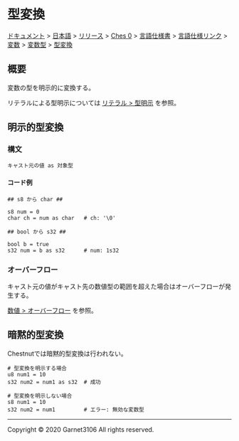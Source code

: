 # 型変換

[ドキュメント](../../../../../../../../index.md) > [日本語](../../../../../../../index.md) > [リリース](../../../../../../index.md) > [Ches 0](../../../../../index.md) > [言語仕様書](../../../../index.md) > [言語仕様リンク](../../../index.md) > [変数](../../index.md) > [変数型](../index.md) > [型変換](./index.md)

## 概要

変数の型を明示的に変換する。

リテラルによる型明示については [リテラル > 型明示](../literal/index.md) を参照。

## 明示的型変換

### 構文

```
キャスト元の値 as 対象型
```

#### コード例

```
## s8 から char ##

s8 num = 0
char ch = num as char   # ch: '\0'

## bool から s32 ##

bool b = true
s32 num = b as s32      # num: 1s32
```

### オーバーフロー

キャスト元の値がキャスト先の数値型の範囲を超えた場合はオーバーフローが発生する。

[数値 > オーバーフロー](../number/index.md) を参照。

## 暗黙的型変換

Chestnutでは暗黙的型変換は行われない。

```
# 型変換を明示する場合
u8 num1 = 10
s32 num2 = num1 as s32  # 成功

# 型変換を明示しない場合
s8 num1 = 10
s32 num2 = num1         # エラー: 無効な変数型
```

---

Copyright © 2020 Garnet3106 All rights reserved.

